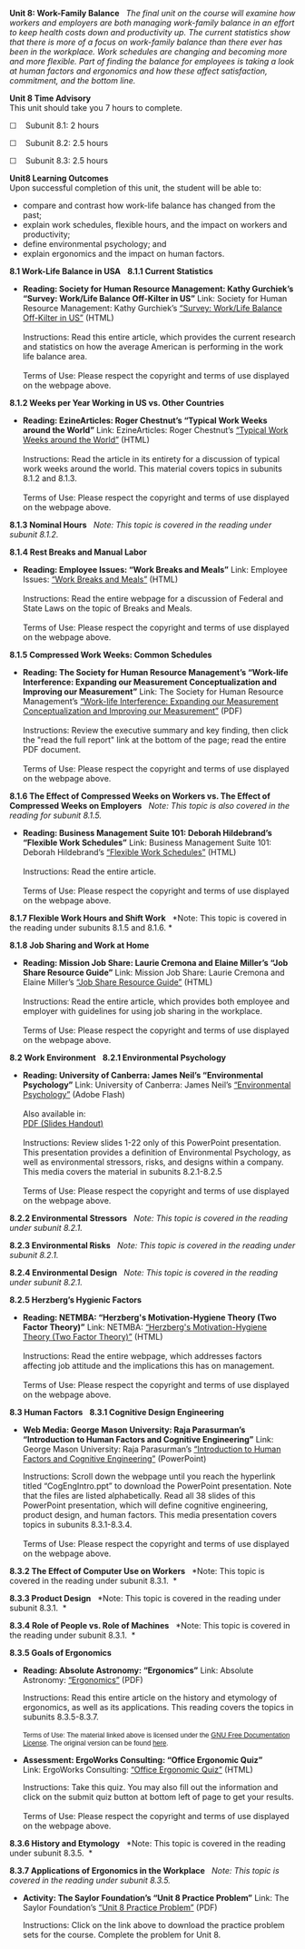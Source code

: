 **Unit 8: Work-Family Balance** <span id="8"></span> 
*The final unit on the course will examine how workers and employers are
both managing work-family balance in an effort to keep health costs down
and productivity up. The current statistics show that there is more of a
focus on work-family balance than there ever has been in the workplace.
Work schedules are changing and becoming more and more flexible. Part of
finding the balance for employees is taking a look at human factors and
ergonomics and how these affect satisfaction, commitment, and the bottom
line.*

**Unit 8 Time Advisory**  
This unit should take you 7 hours to complete.

☐    Subunit 8.1: 2 hours

☐    Subunit 8.2: 2.5 hours

☐    Subunit 8.3: 2.5 hours

**Unit8 Learning Outcomes**  
Upon successful completion of this unit, the student will be able to:

-   compare and contrast how work-life balance has changed from the
    past;
-   explain work schedules, flexible hours, and the impact on workers
    and productivity;
-   define environmental psychology; and
-   explain ergonomics and the impact on human factors.

**8.1 Work-Life Balance in USA** <span id="8.1"></span> 
**8.1.1 Current Statistics** <span id="8.1.1"></span> 
-   **Reading: Society for Human Resource Management: Kathy Gurchiek’s
    “Survey: Work/Life Balance Off-Kilter in US”**
    Link: Society for Human Resource Management: Kathy Gurchiek’s
    [“Survey: Work/Life Balance Off-Kilter in
    US”](http://www.shrm.org/publications/hrnews/pages/worklifeoffkilter.aspx)
    (HTML)  
        
     Instructions: Read this entire article, which provides the current
    research and statistics on how the average American is performing in
    the work life balance area.  
        
     Terms of Use: Please respect the copyright and terms of use
    displayed on the webpage above. 

**8.1.2 Weeks per Year Working in US vs. Other Countries** <span
id="8.1.2"></span> 
-   **Reading: EzineArticles: Roger Chestnut’s “Typical Work Weeks
    around the World”**
    Link: EzineArticles: Roger Chestnut’s [“Typical Work Weeks around
    the
    World”](http://ezinearticles.com/?Typical-Work-Weeks-Around-the-World&id=3793724)
    (HTML)  
        
     Instructions: Read the article in its entirety for a discussion of
    typical work weeks around the world. This material covers topics in
    subunits 8.1.2 and 8.1.3.  
        
     Terms of Use: Please respect the copyright and terms of use
    displayed on the webpage above. 

**8.1.3 Nominal Hours** <span id="8.1.3"></span> 
*Note: This topic is covered in the reading under subunit 8.1.2.*

**8.1.4 Rest Breaks and Manual Labor** <span id="8.1.4"></span> 
-   **Reading: Employee Issues: “Work Breaks and Meals”**
    Link: Employee Issues: [“Work Breaks and
    Meals”](http://employeeissues.com/breaks_meals.htm) (HTML)  
        
     Instructions: Read the entire webpage for a discussion of Federal
    and State Laws on the topic of Breaks and Meals.  
        
     Terms of Use: Please respect the copyright and terms of use
    displayed on the webpage above. 

**8.1.5 Compressed Work Weeks: Common Schedules** <span
id="8.1.5"></span> 
-   **Reading: The Society for Human Resource Management’s “Work-life
    Interference: Expanding our Measurement Conceptualization and
    Improving our Measurement”**
    Link: The Society for Human Resource Management’s [“Work-life
    Interference: Expanding our Measurement Conceptualization and
    Improving our
    Measurement”](http://www.shrm.org/about/foundation/research/pages/shrmfoundationresearchryan.aspx)
    (PDF)  
        
     Instructions: Review the executive summary and key finding, then
    click the "read the full report" link at the bottom of the page;
    read the entire PDF document.  
        
     Terms of Use: Please respect the copyright and terms of use
    displayed on the webpage above. 

**8.1.6 The Effect of Compressed Weeks on Workers vs. The Effect of
Compressed Weeks on Employers** <span id="8.1.6"></span> 
*Note: This topic is also covered in the reading for subunit 8.1.5.*

-   **Reading: Business Management Suite 101: Deborah Hildebrand’s
    “Flexible Work Schedules”**
    Link: Business Management Suite 101: Deborah Hildebrand’s [“Flexible
    Work
    Schedules](http://deborah-s-hildebrand.suite101.com/flexible-work-schedules-a33465)[”](http://deborah-s-hildebrand.suite101.com/flexible-work-schedules-a33465)
    (HTML)  
        
     Instructions: Read the entire article.  
        
     Terms of Use: Please respect the copyright and terms of use
    displayed on the webpage above. 

**8.1.7 Flexible Work Hours and Shift Work** <span id="8.1.7"></span> 
*Note: This topic is covered in the reading under subunits 8.1.5 and
8.1.6. *

**8.1.8 Job Sharing and Work at Home** <span id="8.1.8"></span> 
-   **Reading: Mission Job Share: Laurie Cremona and Elaine Miller’s
    “Job Share Resource Guide”**
    Link: Mission Job Share: Laurie Cremona and Elaine Miller’s [“Job
    Share Resource
    Guide”](http://missionjobshare.com/Job_Share_Resource_Guide.pdf)
    (HTML)  
        
     Instructions: Read the entire article, which provides both employee
    and employer with guidelines for using job sharing in the
    workplace.  
        
     Terms of Use: Please respect the copyright and terms of use
    displayed on the webpage above. 

**8.2 Work Environment** <span id="8.2"></span> 
**8.2.1 Environmental Psychology** <span id="8.2.1"></span> 
-   **Reading: University of Canberra: James Neil’s “Environmental
    Psychology”**
    Link: University of Canberra: James Neil’s [“Environmental
    Psychology”](http://ucspace.canberra.edu.au/display/7125/Lecture+Environmental+Psychology)
    (Adobe Flash)  
        
     Also available in:  
     [PDF (Slides
    Handout)](http://ucspace.canberra.edu.au/download/attachments/45090143/Lecture09%20Environmental%20Psychology%20Handout.pdf?version=1&modificationDate=1223920896000)  
        
     Instructions: Review slides 1-22 only of this PowerPoint
    presentation. This presentation provides a definition of
    Environmental Psychology, as well as environmental stressors, risks,
    and designs within a company. This media covers the material in
    subunits 8.2.1-8.2.5  
        
     Terms of Use: Please respect the copyright and terms of use
    displayed on the webpage above. 

**8.2.2 Environmental Stressors** <span id="8.2.2"></span> 
*Note: This topic is covered in the reading under subunit 8.2.1.*

**8.2.3 Environmental Risks** <span id="8.2.3"></span> 
*Note: This topic is covered in the reading under subunit 8.2.1.*

**8.2.4 Environmental Design** <span id="8.2.4"></span> 
*Note: This topic is covered in the reading under subunit 8.2.1.*

**8.2.5 Herzberg’s Hygienic Factors** <span id="8.2.5"></span> 
-   **Reading: NETMBA: “Herzberg's Motivation-Hygiene Theory (Two Factor
    Theory)”**
    Link: NETMBA: [“Herzberg's Motivation-Hygiene Theory (Two Factor
    Theory)”](http://www.netmba.com/mgmt/ob/motivation/herzberg/)
    (HTML)  
        
     Instructions: Read the entire webpage, which addresses factors
    affecting job attitude and the implications this has on
    management.  
        
     Terms of Use: Please respect the copyright and terms of use
    displayed on the webpage above. 

**8.3 Human Factors** <span id="8.3"></span> 
**8.3.1 Cognitive Design Engineering** <span id="8.3.1"></span> 
-   **Web Media: George Mason University: Raja Parasurman’s
    “Introduction to Human Factors and Cognitive Engineering”**
    Link: George Mason University: Raja Parasurman’s [“Introduction to
    Human Factors and Cognitive
    Engineering](http://archlab.gmu.edu/people/rparasur/Documents/)[”](http://archlab.gmu.edu/people/rparasur/Documents/)
    (PowerPoint)  
      
     Instructions: Scroll down the webpage until you reach the hyperlink
    titled “CogEngIntro.ppt” to download the PowerPoint presentation.
    Note that the files are listed alphabetically. Read all 38 slides of
    this PowerPoint presentation, which will define cognitive
    engineering, product design, and human factors. This media
    presentation covers topics in subunits 8.3.1-8.3.4.  
        
     Terms of Use: Please respect the copyright and terms of use
    displayed on the webpage above. 

**8.3.2 The Effect of Computer Use on Workers** <span
id="8.3.2"></span> 
*Note: This topic is covered in the reading under subunit 8.3.1.  *

**8.3.3 Product Design** <span id="8.3.3"></span> 
*Note: This topic is covered in the reading under subunit 8.3.1.  *

**8.3.4 Role of People vs. Role of Machines** <span id="8.3.4"></span> 
*Note: This topic is covered in the reading under subunit 8.3.1.  *

**8.3.5 Goals of Ergonomics** <span id="8.3.5"></span> 
-   **Reading: Absolute Astronomy: “Ergonomics”**
    Link: Absolute Astronomy:
    [“Ergonomics](http://www.saylor.org/site/wp-content/uploads/2011/07/psych304-8.3.5.pdf)[”](http://www.saylor.org/site/wp-content/uploads/2011/07/psych304-8.3.5.pdf)
    (PDF)  
      
     Instructions: Read this entire article on the history and etymology
    of ergonomics, as well as its applications. This reading covers the
    topics in subunits 8.3.5-8.3.7.  
        
     <span style="font-family: Arial, Helvetica, sans-serif;"><span
    style="font-size: 12px;"><span class="Apple-style-span"
    style="border-collapse: collapse;"><span class="Apple-style-span"
    style="">Terms of Use: The material linked above is licensed under
    the </span><span class="Apple-style-span" style="">[GNU Free
    Documentation
    License](http://www.gnu.org/licenses/fdl.html)</span><span
    class="Apple-style-span" style="">. The original version can be
    found
    [here](http://www.absoluteastronomy.com/topics/Ergonomics).</span></span></span></span>

-   **Assessment: ErgoWorks Consulting: “Office Ergonomic Quiz”**
    Link: ErgoWorks Consulting: [“Office Ergonomic
    Quiz](http://www.ergoworksconsulting.com/ErgonomicQuiz/ergonomics_quiz.htm)[”](http://www.ergoworksconsulting.com/ErgonomicQuiz/ergonomics_quiz.htm)
    (HTML)  
      
     Instructions: Take this quiz. You may also fill out the information
    and click on the submit quiz button at bottom left of page to get
    your results.  
        
     Terms of Use: Please respect the copyright and terms of use
    displayed on the webpage above. 

**8.3.6 History and Etymology** <span id="8.3.6"></span> 
*Note: This topic is covered in the reading under subunit 8.3.5.  *

**8.3.7 Applications of Ergonomics in the Workplace** <span
id="8.3.7"></span> 
*Note: This topic is covered in the reading under subunit 8.3.5.*

-   **Activity: The Saylor Foundation’s “Unit 8 Practice Problem”**
    Link: The Saylor Foundation’s [“Unit 8 Practice
    Problem](http://www.saylor.org/site/wp-content/uploads/2011/07/PSYCH304-ProblemSets-Final.pdf)[”](http://www.saylor.org/site/wp-content/uploads/2011/07/PSYCH304-ProblemSets-Final.pdf) (PDF)  
      
     Instructions: Click on the link above to download the practice
    problem sets for the course. Complete the problem for Unit 8.


